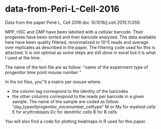 # data-from-Peri-L-Cell-2016

Data from the paper Perié L, Cell 2016 doi: 10.1016/j.cell.2015.11.059.

MPP, HSC and CMP have been labelled with a cellular barcode. Their progenies have been sorted and their barcode analyzed. 
The data available here have been quality filtered, renormalized to 10^5 reads and average over replicates as described in the paper. The filtering code used for this is attached. It is not optimal as some steps are still done in excel but it is what I used at the time. 

The name of the text file are as follow:
"name of the expeirment type of progenitor time point mouse number "

In the txt files, you''ll a matrix per mouse where:
- the column tag correspond to the identity of the barcodes
- the other columns correspond to the reads per barcode in a given sample. The name of the sample are coded as follow: "day_typeofprogenitor_micenumber_celltype"
M or My for myeloid cells
E for erythroblasts
Dc for dendritic cells
B for B cells

You will also find a code for plotting heatmaps in R used for this paper. 
